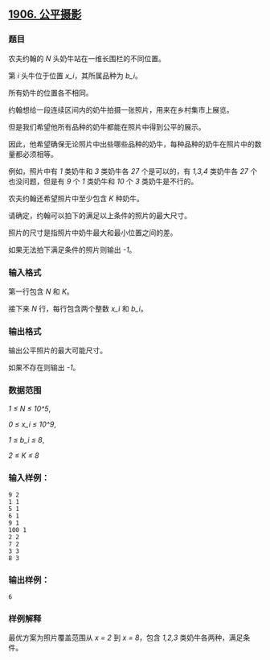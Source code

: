 ## [1906. 公平摄影](https://www.acwing.com/problem/content/1908/)

### 题目

农夫约翰的 *N* 头奶牛站在一维长围栏的不同位置。

第 *i* 头牛位于位置 *x_i*，其所属品种为 *b_i*。

所有奶牛的位置各不相同。

约翰想给一段连续区间内的奶牛拍摄一张照片，用来在乡村集市上展览。

但是我们希望他所有品种的奶牛都能在照片中得到公平的展示。

因此，他希望确保无论照片中出些哪些品种的奶牛，每种品种的奶牛在照片中的数量都必须相等。

例如，照片中有 *1* 类奶牛和 *3* 类奶牛各 *27* 个是可以的，有 *1,3,4* 类奶牛各 *27* 个也没问题，但是有 *9* 个 *1* 类奶牛和 *10* 个 *3* 类奶牛是不行的。

农夫约翰还希望照片中至少包含 *K* 种奶牛。

请确定，约翰可以拍下的满足以上条件的照片的最大尺寸。

照片的尺寸是指照片中奶牛最大和最小位置之间的差。

如果无法拍下满足条件的照片则输出 *-1*。

### 输入格式

第一行包含 *N* 和 *K*。

接下来 *N* 行，每行包含两个整数 *x_i* 和 *b_i*。

### 输出格式

输出公平照片的最大可能尺寸。

如果不存在则输出 *-1*。

### 数据范围

*1 ≤ N ≤ 10^5*,

*0 ≤ x_i ≤ 10^9*,

*1 ≤ b_i ≤ 8*,

*2 ≤ K ≤ 8*

### 输入样例：

```
9 2
1 1
5 1
6 1
9 1
100 1
2 2
7 2
3 3
8 3
```

### 输出样例：

```
6
```

### 样例解释

最优方案为照片覆盖范围从 *x = 2* 到 *x = 8*，包含 *1,2,3* 类奶牛各两种，满足条件。
